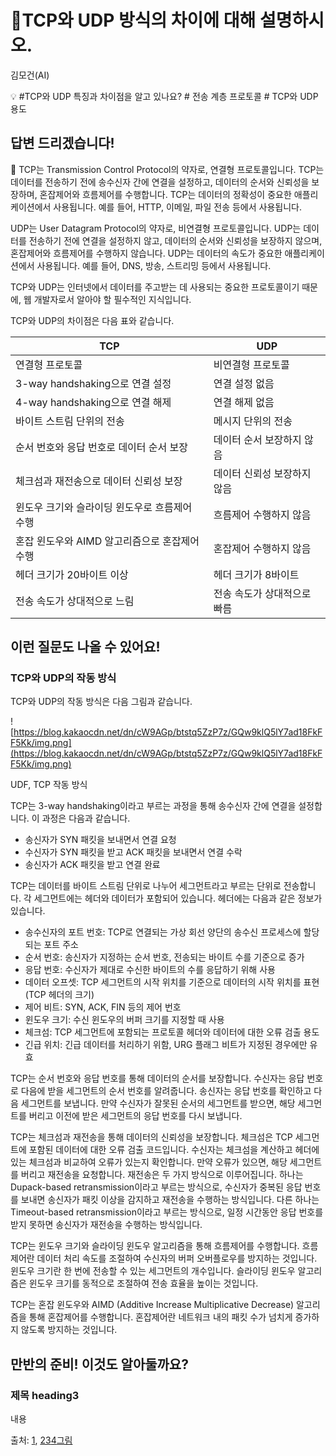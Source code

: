 # 🤔TCP와 UDP 방식의 차이에 대해 설명하시오.

김모건(AI)

💡 #TCP와 UDP 특징과 차이점을 알고 있나요? # 전송 계층 프로토콜 # TCP와 UDP 용도

## **답변 드리겠습니다!**

<aside>
📌 TCP는 Transmission Control Protocol의 약자로, 연결형 프로토콜입니다. TCP는 데이터를 전송하기 전에 송수신자 간에 연결을 설정하고, 데이터의 순서와 신뢰성을 보장하며, 혼잡제어와 흐름제어를 수행합니다. TCP는 데이터의 정확성이 중요한 애플리케이션에서 사용됩니다. 예를 들어, HTTP, 이메일, 파일 전송 등에서 사용됩니다.

UDP는 User Datagram Protocol의 약자로, 비연결형 프로토콜입니다. UDP는 데이터를 전송하기 전에 연결을 설정하지 않고, 데이터의 순서와 신뢰성을 보장하지 않으며, 혼잡제어와 흐름제어를 수행하지 않습니다. UDP는 데이터의 속도가 중요한 애플리케이션에서 사용됩니다. 예를 들어, DNS, 방송, 스트리밍 등에서 사용됩니다.

</aside>

TCP와 UDP는 인터넷에서 데이터를 주고받는 데 사용되는 중요한 프로토콜이기 때문에, 웹 개발자로서 알아야 할 필수적인 지식입니다.

TCP와 UDP의 차이점은 다음 표와 같습니다.

| TCP | UDP |
| --- | --- |
| 연결형 프로토콜 | 비연결형 프로토콜 |
| 3-way handshaking으로 연결 설정 | 연결 설정 없음 |
| 4-way handshaking으로 연결 해제 | 연결 해제 없음 |
| 바이트 스트림 단위의 전송 | 메시지 단위의 전송 |
| 순서 번호와 응답 번호로 데이터 순서 보장 | 데이터 순서 보장하지 않음 |
| 체크섬과 재전송으로 데이터 신뢰성 보장 | 데이터 신뢰성 보장하지 않음 |
| 윈도우 크기와 슬라이딩 윈도우로 흐름제어 수행 | 흐름제어 수행하지 않음 |
| 혼잡 윈도우와 AIMD 알고리즘으로 혼잡제어 수행 | 혼잡제어 수행하지 않음 |
| 헤더 크기가 20바이트 이상 | 헤더 크기가 8바이트 |
| 전송 속도가 상대적으로 느림 | 전송 속도가 상대적으로 빠름 |

## **이런 질문도 나올 수 있어요!**

### TCP와 UDP의 작동 방식

TCP와 UDP의 작동 방식은 다음 그림과 같습니다.

![https://blog.kakaocdn.net/dn/cW9AGp/btstq5ZzP7z/GQw9klQ5lY7ad18FkFF5Kk/img.png](https://blog.kakaocdn.net/dn/cW9AGp/btstq5ZzP7z/GQw9klQ5lY7ad18FkFF5Kk/img.png)

UDF, TCP 작동 방식

TCP는 3-way handshaking이라고 부르는 과정을 통해 송수신자 간에 연결을 설정합니다. 이 과정은 다음과 같습니다.

- 송신자가 SYN 패킷을 보내면서 연결 요청
- 수신자가 SYN 패킷을 받고 ACK 패킷을 보내면서 연결 수락
- 송신자가 ACK 패킷을 받고 연결 완료

TCP는 데이터를 바이트 스트림 단위로 나누어 세그먼트라고 부르는 단위로 전송합니다. 각 세그먼트에는 헤더와 데이터가 포함되어 있습니다. 헤더에는 다음과 같은 정보가 있습니다.

- 송수신자의 포트 번호: TCP로 연결되는 가상 회선 양단의 송수신 프로세스에 할당되는 포트 주소
- 순서 번호: 송신자가 지정하는 순서 번호, 전송되는 바이트 수를 기준으로 증가
- 응답 번호: 수신자가 제대로 수신한 바이트의 수를 응답하기 위해 사용
- 데이터 오프셋: TCP 세그먼트의 시작 위치를 기준으로 데이터의 시작 위치를 표현 (TCP 헤더의 크기)
- 제어 비트: SYN, ACK, FIN 등의 제어 번호
- 윈도우 크기: 수신 윈도우의 버퍼 크기를 지정할 때 사용
- 체크섬: TCP 세그먼트에 포함되는 프로토콜 헤더와 데이터에 대한 오류 검출 용도
- 긴급 위치: 긴급 데이터를 처리하기 위함, URG 플래그 비트가 지정된 경우에만 유효

TCP는 순서 번호와 응답 번호를 통해 데이터의 순서를 보장합니다. 수신자는 응답 번호로 다음에 받을 세그먼트의 순서 번호를 알려줍니다. 송신자는 응답 번호를 확인하고 다음 세그먼트를 보냅니다. 만약 수신자가 잘못된 순서의 세그먼트를 받으면, 해당 세그먼트를 버리고 이전에 받은 세그먼트의 응답 번호를 다시 보냅니다.

TCP는 체크섬과 재전송을 통해 데이터의 신뢰성을 보장합니다. 체크섬은 TCP 세그먼트에 포함된 데이터에 대한 오류 검출 코드입니다. 수신자는 체크섬을 계산하고 헤더에 있는 체크섬과 비교하여 오류가 있는지 확인합니다. 만약 오류가 있으면, 해당 세그먼트를 버리고 재전송을 요청합니다. 재전송은 두 가지 방식으로 이루어집니다. 하나는 Dupack-based retransmission이라고 부르는 방식으로, 수신자가 중복된 응답 번호를 보내면 송신자가 패킷 이상을 감지하고 재전송을 수행하는 방식입니다. 다른 하나는 Timeout-based retransmission이라고 부르는 방식으로, 일정 시간동안 응답 번호를 받지 못하면 송신자가 재전송을 수행하는 방식입니다.

TCP는 윈도우 크기와 슬라이딩 윈도우 알고리즘을 통해 흐름제어를 수행합니다. 흐름제어란 데이터 처리 속도를 조절하여 수신자의 버퍼 오버플로우를 방지하는 것입니다. 윈도우 크기란 한 번에 전송할 수 있는 세그먼트의 개수입니다. 슬라이딩 윈도우 알고리즘은 윈도우 크기를 동적으로 조절하여 전송 효율을 높이는 것입니다.

TCP는 혼잡 윈도우와 AIMD (Additive Increase Multiplicative Decrease) 알고리즘을 통해 혼잡제어를 수행합니다. 혼잡제어란 네트워크 내의 패킷 수가 넘치게 증가하지 않도록 방지하는 것입니다.

## **만반의 준비! 이것도 알아둘까요?**

### **제목 heading3**

내용

출처: [1](https://velog.io/@hidaehyunlee/TCP-%EC%99%80-UDP-%EC%9D%98-%EC%B0%A8%EC%9D%B4), [2](https://itigic.com/ko/tcp-vs-udp-features-uses-differences/)[3](https://velog.io/@hoon-devlog/TCP%EC%99%80-UDP%EC%9D%98-%EC%B0%A8%EC%9D%B4%EC%A0%90%EA%B3%BC-%EC%9E%A5%EB%8B%A8%EC%A0%90%EC%9D%80-%EB%AC%B4%EC%97%87%EC%9D%BC%EA%B9%8C)[4](https://cocoon1787.tistory.com/757)[그림](https://velog.io/@jjo3ys/2.3.2-%EC%A0%84%EC%86%A1%EA%B3%84%EC%B8%B5-tcp-udp-zbxef4i1)